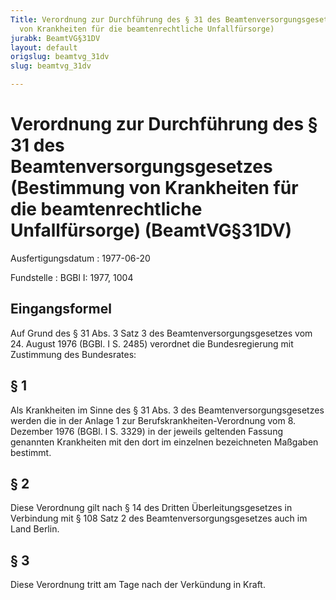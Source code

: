 ```yaml
---
Title: Verordnung zur Durchführung des § 31 des Beamtenversorgungsgesetzes (Bestimmung
  von Krankheiten für die beamtenrechtliche Unfallfürsorge)
jurabk: BeamtVG§31DV
layout: default
origslug: beamtvg_31dv
slug: beamtvg_31dv

---
```


# Verordnung zur Durchführung des § 31 des Beamtenversorgungsgesetzes (Bestimmung von Krankheiten für die beamtenrechtliche Unfallfürsorge) (BeamtVG§31DV)

Ausfertigungsdatum
:   1977-06-20

Fundstelle
:   BGBl I: 1977, 1004



## Eingangsformel

Auf Grund des § 31 Abs. 3 Satz 3 des Beamtenversorgungsgesetzes vom
24\. August 1976 (BGBl. I S. 2485) verordnet die Bundesregierung mit
Zustimmung des Bundesrates:


## § 1

Als Krankheiten im Sinne des § 31 Abs. 3 des
Beamtenversorgungsgesetzes werden die in der Anlage 1 zur
Berufskrankheiten-Verordnung vom 8. Dezember 1976 (BGBl. I S. 3329) in
der jeweils geltenden Fassung genannten Krankheiten mit den dort im
einzelnen bezeichneten Maßgaben bestimmt.


## § 2

Diese Verordnung gilt nach § 14 des Dritten Überleitungsgesetzes in
Verbindung mit § 108 Satz 2 des Beamtenversorgungsgesetzes auch im
Land Berlin.


## § 3

Diese Verordnung tritt am Tage nach der Verkündung in Kraft.

